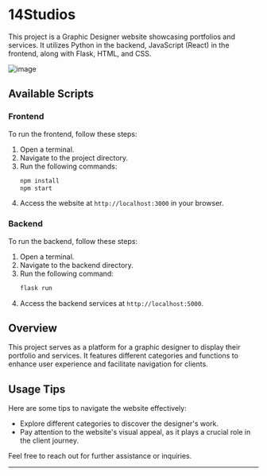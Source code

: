 # 14Studios

This project is a Graphic Designer website showcasing portfolios and services. It utilizes Python in the backend, JavaScript (React) in the frontend, along with Flask, HTML, and CSS.


![image](frontend/studio14new.gif)


## Available Scripts

### Frontend
To run the frontend, follow these steps:
1. Open a terminal.
2. Navigate to the project directory.
3. Run the following commands:
    ```bash
    npm install
    npm start
    ```
4. Access the website at `http://localhost:3000` in your browser.

### Backend
To run the backend, follow these steps:
1. Open a terminal.
2. Navigate to the backend directory.
3. Run the following command:
    ```bash
    flask run
    ```
4. Access the backend services at `http://localhost:5000`.

## Overview

This project serves as a platform for a graphic designer to display their portfolio and services. It features different categories and functions to enhance user experience and facilitate navigation for clients.

## Usage Tips

Here are some tips to navigate the website effectively:
- Explore different categories to discover the designer's work.
- Pay attention to the website's visual appeal, as it plays a crucial role in the client journey.

Feel free to reach out for further assistance or inquiries.

---
